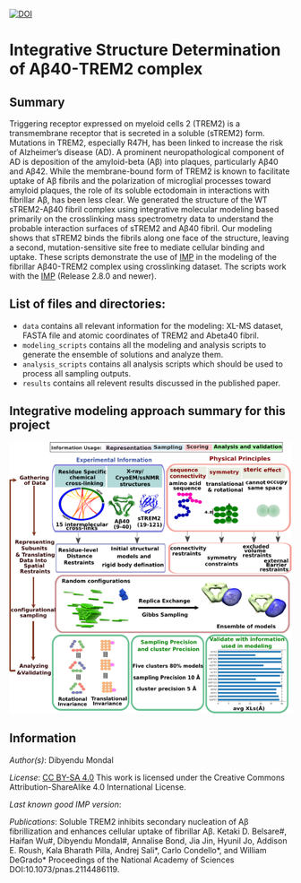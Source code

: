 [![DOI](https://zenodo.org/badge/DOI/10.5281/zenodo.5810572.svg)](https://doi.org/10.5281/zenodo.5810572)

# Integrative Structure Determination of Aβ40-TREM2 complex

## Summary
Triggering receptor expressed on myeloid cells 2 (TREM2) is a transmembrane receptor that is secreted in a soluble (sTREM2) form. Mutations in TREM2, especially R47H, has been linked to increase the risk of Alzheimer’s disease (AD). A prominent neuropathological component of AD is deposition of the amyloid-beta (Aβ) into plaques, particularly Aβ40 and Aβ42. While the membrane-bound form of TREM2 is known to facilitate uptake of Aβ fibrils and the polarization of microglial processes toward amyloid plaques, the role of its soluble ectodomain in interactions with fibrillar Aβ, has been less clear. We generated the structure of the WT sTREM2-Aβ40 fibril complex using integrative molecular modeling based primarily on the crosslinking mass spectrometry data to understand the probable interaction surfaces of sTREM2 and Aβ40 fibril. Our modeling shows that sTREM2 binds the fibrils along one face of the structure, leaving a second, mutation-sensitive site free to mediate cellular binding and uptake. 
These scripts demonstrate the use of [IMP](http://salilab.org/imp) in the modeling of the fibrillar Aβ40-TREM2 complex using crosslinking dataset. 
The scripts work with the [IMP](http://salilab.org/imp) (Release 2.8.0 and newer).

## List of files and directories:

- `data`   	 contains all relevant information for the modeling: XL-MS dataset, FASTA file and atomic coordinates of TREM2 and Abeta40 fibril.
- `modeling_scripts`	 contains all the modeling and analysis scripts to generate the ensemble of solutions and analyze them. 
- `analysis_scripts`	 contains all analysis scripts which should be used to process all sampling outputs.
- `results`	 contains all relevent results discussed in the published paper.

## Integrative modeling approach summary for this project
![](./Ab40TREM2.FourStages.T.png)

## Information

_Author(s)_: Dibyendu Mondal

_License_: [CC BY-SA 4.0](https://creativecommons.org/licenses/by-sa/4.0/) This work is licensed under the Creative Commons Attribution-ShareAlike 4.0 International License.

_Last known good IMP version_: 

_Publications_:
Soluble TREM2 inhibits secondary nucleation of Aβ fibrillization and enhances cellular uptake of fibrillar Aβ.
Ketaki D. Belsare#, Haifan Wu#, Dibyendu Mondal#, Annalise Bond, Jia Jin, Hyunil Jo, Addison E. Roush, Kala Bharath Pilla, Andrej Sali*, Carlo Condello*, and William DeGrado*
Proceedings of the National Academy of Sciences DOI:10.1073/pnas.2114486119.  

